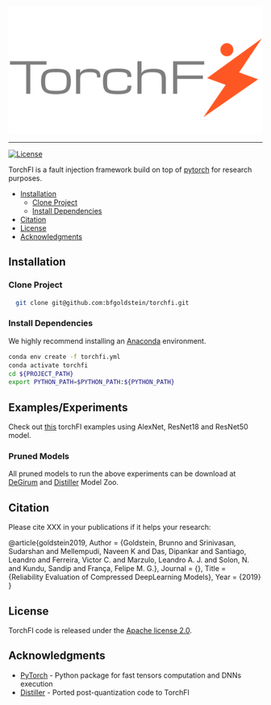 ![TorchFI Logo](https://github.com/bfgoldstein/torchfi/blob/master/docs/img/torchfi-logo.png)

--------------------------------------------------------------------------------
[![License](https://img.shields.io/badge/License-Apache%202.0-blue.svg)](https://github.com/bfgoldstein/torchfi/blob/master/LICENSE)

TorchFI is a fault injection framework build on top of [pytorch](https://pytorch.org/) for research purposes.

- [Installation](#installation)
  - [Clone Project](#clone-project)
  - [Install Dependencies](#install-dependencies)
- [Citation](#citation)
- [License](#license)
- [Acknowledgments](#acknowledgments)

## Installation

### Clone Project

  ```bash
    git clone git@github.com:bfgoldstein/torchfi.git
  ```

### Install Dependencies

We highly recommend installing an [Anaconda](https://www.continuum.io/downloads) environment.

  ```bash
  conda env create -f torchfi.yml
  conda activate torchfi
  cd ${PROJECT_PATH}
  export PYTHON_PATH=$PYTHON_PATH:${PYTHON_PATH}
  ```

## Examples/Experiments

Check out [this](https://github.com/bfgoldstein/torchfi/tree/master/experiments) torchFI examples using AlexNet, ResNet18 and ResNet50 model.

### Pruned Models

All pruned models to run the above experiments can be download at [DeGirum](https://github.com/DeGirum/pruned-models) and [Distiller](https://nervanasystems.github.io/distiller/model_zoo.html) Model Zoo.


## Citation

Please cite XXX in your publications if it helps your research:

@article{goldstein2019,
  Author = {Goldstein, Brunno and Srinivasan, Sudarshan and Mellempudi, Naveen K and Das, Dipankar and Santiago, Leandro and Ferreira, Victor C. and Marzulo, Leandro A. J. and Solon, N. and Kundu, Sandip and França, Felipe M. G.},
  Journal = {},
  Title = {Reliability Evaluation of Compressed DeepLearning Models},
  Year = {2019}
}

## License

TorchFI code is released under the [Apache license 2.0](https://github.com/bfgoldstein/torchfi/blob/master/LICENSE).

## Acknowledgments

- [PyTorch](https://github.com/pytorch/pytorch) - Python package for fast tensors computation and DNNs execution
- [Distiller](https://github.com/NervanaSystems/distiller) - Ported post-quantization code to TorchFI